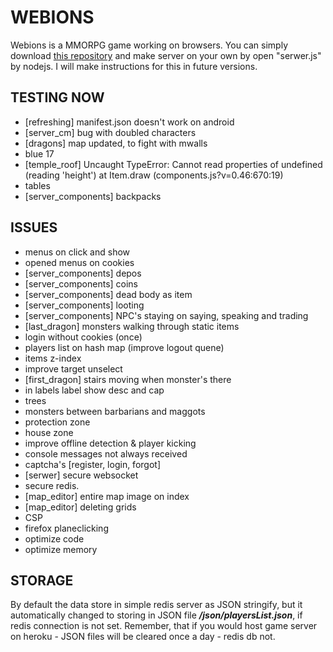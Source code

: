 # WEBIONS
  Webions is a MMORPG game working on browsers. 
  You can simply download [this repository](https://github.com/apietryga/webions2) and make server on your own by open "serwer.js" by nodejs. I will make instructions for this in future versions.
## TESTING NOW
  - [refreshing] manifest.json doesn't work on android
  - [server_cm] bug with doubled characters
  - [dragons] map updated, to fight with mwalls
  - blue 17
  - [temple_roof] Uncaught TypeError: Cannot read properties of undefined (reading 'height')
    at Item.draw (components.js?v=0.46:670:19)
  - tables
  - [server_components] backpacks

## ISSUES
  - menus on click and show
  - opened menus on cookies
  - [server_components] depos
  - [server_components] coins
  - [server_components] dead body as item
  - [server_components] looting
  - [server_components] NPC's staying on saying, speaking and trading
  - [last_dragon] monsters walking through static items 
  - login without cookies (once)
  - players list on hash map (improve logout quene)
  - items z-index
  - improve target unselect
  - [first_dragon] stairs moving when monster's there
  - in labels label show desc and cap
  - trees 
  - monsters between barbarians and maggots
  - protection zone
  - house zone
  - improve offline detection & player kicking
  - console messages not always received 
  - captcha's [register, login, forgot]
  - [serwer] secure websocket
  - secure redis.
  - [map_editor] entire map image on index
  - [map_editor] deleting grids
  - CSP
  - firefox planeclicking
  - optimize code
  - optimize memory
## STORAGE
  By default the data store in simple redis server as JSON stringify, but it automatically changed to storing in JSON file ***/json/playersList.json***, if redis connection is not set.
  Remember, that if you would host game server on heroku - JSON files will be cleared once a day - redis db not. 